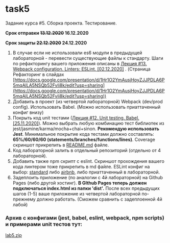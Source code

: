 # task5
Задание курса #5. Сборка проекта. Тестирование.

**Срок отправки ~~13.12.2020~~ 16.12.2020**

**Срок защиты ~~22.12.2020~~ 24.12.2020**

1. В случае если не использовали es6 модули в предыдущей лабораторной - перевести существующие файлы к стандарту.
Шаги по рефакторингу вашего приложения описаны в  [Лекция #13. Webpack configuration. Linters: ESLint. [02.12.2020]](https://www.notion.so/13-Webpack-configuration-Linters-ESLint-02-12-2020-19b6437d87ef4e04a3586209befac226) . (Страница Рефакторинг в слайдах [https://docs.google.com/presentation/d/1Hr1O2YmAusjHoyZJJPDLA6P5mqAlLA5NSQb52Fvli8k/edit?usp=sharing](https://docs.google.com/presentation/d/1Hr1O2YmAusjHoyZJJPDLA6P5mqAlLA5NSQb52Fvli8k/edit?usp=sharing))
2. Добавить в проект (из четвертой лабораторной) Webpack (dev/prod config). Использовать Babel. (Можно использовать приаттаченный конфиг внизу)
3. Покрыть код unit тестами ([Лекция #12. Unit testing. Babel. [25.11.2020]](https://www.notion.so/12-Unit-testing-Babel-25-11-2020-295cc32776e24439bca9654de3f9f4fc)). Можно выбрать любую комбинацию тест библиотек из jest/jasmine/karma/mocha+chai+sinon. **Рекомендую использовать Jest**. Минимальное покрытие кода тестами должно составлять: **65%/60/60/60 (statements/branches/functions/lines)**.
Coverage скриншот прикрепить в [README.md](http://readme.md) файле.
4. Код лабораторной залить в отдельный репозиторий (отдельно от 4 лабораторной).
5. Добавить также npm скрипт c eslint. Скриншот прохождения вашего кода линтером тоже прикрепить в md файле. ESLint конфиг на выбор: [standard](https://github.com/standard/eslint-config-standard) либо [airbnb](https://github.com/airbnb/javascript/tree/master/packages/eslint-config-airbnb), либо приаттаченный в лабораторной.
6. Задеплоить приложение (по аналогии с 4й лабораторной) на Github Pages (либо другой хостинг). **В GIthub Pages теперь должен подключаться index.html из папки 'dist'.** После всех предыдущих шагов (1-5) ваше приложение из четвертой лабораторной по-прежнему должно работать. (Сможем сравнить с задеплоенной 4й лабой)

### Архив с конфигами (jest, babel, eslint, webpack, npm scripts) и примерами unit тестов тут:

[lab5.zip](https://s3-us-west-2.amazonaws.com/secure.notion-static.com/bd673c0d-b5fb-4177-b0c5-8c55dfa0b1a8/lab5.zip)
